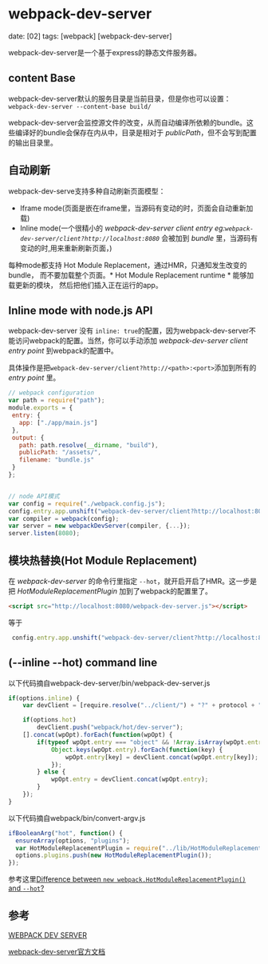 # webpack-dev-server
date: [02]
tags: [webpack] [webpack-dev-server]

webpack-dev-server是一个基于express的静态文件服务器。

## content Base
webpack-dev-server默认的服务目录是当前目录，但是你也可以设置：` webpack-dev-server --content-base build/`

webpack-dev-server会监控源文件的改变，从而自动编译所依赖的bundle。这些编译好的bundle会保存在内从中，目录是相对于 *publicPath*，但不会写到配置的输出目录里。

## 自动刷新
webpack-dev-serve支持多种自动刷新页面模型：
- Iframe mode(页面是嵌在iframe里，当源码有变动的时，页面会自动重新加载)
- Inline mode(一个很精小的 *webpack-dev-server client entry* *eg:`webpack-dev-server/client?http://localhost:8080`* 会被加到 *bundle* 里，当源码有变动的时,用来重新刷新页面，)  

每种mode都支持 Hot Module Replacement，通过HMR，只通知发生改变的bundle，
而不要加载整个页面。* Hot Module Replacement runtime * 能够加载更新的模块，
然后把他们插入正在运行的app。

## Inline mode with node.js API
 webpack-dev-server 没有 `inline: true`的配置，因为webpack-dev-server不能访问webpack的配置。当然，你可以手动添加 *webpack-dev-server client entry point* 到webpack的配置中。

 具体操作是把`webpack-dev-server/client?http://<path>:<port>`添加到所有的 *entry point* 里。



 ```javascript
 // webpack configuration
var path = require("path");
module.exports = {
  entry: {
    app: ["./app/main.js"]
  },
  output: {
    path: path.resolve(__dirname, "build"),
    publicPath: "/assets/",
    filename: "bundle.js"
  }
};


// node API模式
var config = require("./webpack.config.js");
config.entry.app.unshift("webpack-dev-server/client?http://localhost:8080");//webpack-dev-server client script
var compiler = webpack(config);
var server = new webpackDevServer(compiler, {...});
server.listen(8080);
 ```

## 模块热替换(Hot Module Replacement)
在 *webpack-dev-server* 的命令行里指定 `--hot`，就开启开启了HMR。这一步是把 *HotModuleReplacementPlugin* 加到了webpack的配置里了。

```HTML
<script src="http://localhost:8080/webpack-dev-server.js"></script>
```
等于
```javascript
 config.entry.app.unshift("webpack-dev-server/client?http://localhost:8080")
```


## (--inline --hot) command line

以下代码摘自webpack-dev-server/bin/webpack-dev-server.js

```javascript
if(options.inline) {
	var devClient = [require.resolve("../client/") + "?" + protocol + "://" + options.host + ":" + options.port];

	if(options.hot)
		devClient.push("webpack/hot/dev-server");
	[].concat(wpOpt).forEach(function(wpOpt) {
		if(typeof wpOpt.entry === "object" && !Array.isArray(wpOpt.entry)) {
			Object.keys(wpOpt.entry).forEach(function(key) {
				wpOpt.entry[key] = devClient.concat(wpOpt.entry[key]);
			});
		} else {
			wpOpt.entry = devClient.concat(wpOpt.entry);
		}
	});
}
```

以下代码摘自webpack/bin/convert-argv.js

```javascript
ifBooleanArg("hot", function() {
  ensureArray(options, "plugins");
  var HotModuleReplacementPlugin = require("../lib/HotModuleReplacementPlugin");
  options.plugins.push(new HotModuleReplacementPlugin());
});
```

参考这里[Difference between `new webpack.HotModuleReplacementPlugin()` and `--hot`? ][4]

## 参考
[WEBPACK DEV SERVER][1]

[webpack-dev-server官方文档][2]

[1]:http://www.jianshu.com/p/941bfaf13be1 "WEBPACK DEV SERVER"
[2]:http://webpack.github.io/docs/webpack-dev-server.html "webpack-dev-server官方文档"
[3]:http://segmentfault.com/a/1190000003499526 "基于webpack搭建前端工程解决方案探索"
[4]:https://github.com/webpack/webpack-dev-server/issues/97 "Difference between `new webpack.HotModuleReplacementPlugin()` and `--hot`? "
